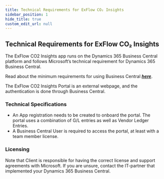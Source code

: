 ```yaml
---
title: Technical Requirements for ExFlow CO₂ Insights 
sidebar_position: 1
hide_title: true
custom_edit_url: null
---
```


## Technical Requirements for ExFlow CO₂ Insights 

The ExFlow CO2 Insights app runs on the Dynamics 365 Business Central platform and follows Microsoft’s technical requirement for Dynamics 365 Business Central. 

Read about the minimum requirements for using Business Central [***here***](https://docs.microsoft.com/en-us/dynamics365/business-central/product-requirements).<br/>

The ExFlow CO2 Insights Portal is an external webpage, and the authentication is done through Business Central. <br/>

### Technical Specifications
-	An App registration needs to be created to onboard the portal. The portal uses a combination of G/L entries as well as Vendor Ledger Entries.
-	A Business Central User is required to access the portal, at least with a team member license.


### Licensing
Note that Client is responsible for having the correct license and support agreements with Microsoft. If you are unsure, contact the IT-partner that implemented your Dynamics 365 Business Central.
